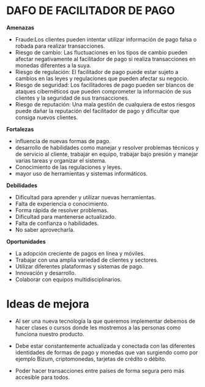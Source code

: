 # DAFO DE FACILITADOR DE PAGO	

**Amenazas**
- Fraude:Los clientes pueden intentar utilizar información de pago falsa o robada para realizar transacciones.
- Riesgo de cambio: Las fluctuaciones en los tipos de cambio pueden afectar negativamente al facilitador de pago si realiza transacciones en monedas diferentes a la suya.
- Riesgo de regulación: El facilitador de pago puede estar sujeto a cambios en las leyes y regulaciones que pueden afectar su negocio.
- Riesgo de seguridad: Los facilitadores de pago pueden ser blancos de ataques cibernéticos que pueden comprometer la información de sus clientes y la seguridad de sus transacciones.
- Riesgo de reputación: Una mala gestión de cualquiera de estos riesgos puede dañar la reputación del facilitador de pago y dificultar que consiga nuevos clientes.

**Fortalezas**
- influencia de nuevas formas de pago.
- desarrollo de habilidades como manejar y resolver problemas técnicos y de servicio al cliente, trabajar en equipo, trabajar bajo presión y manejar varias tareas y organizar el sistema.
- Conocimiento de las regulaciones y leyes.
- mayor uso de herramientas y sistemas informáticos.

**Debilidades**
- Dificultad para aprender y utilizar nuevas herramientas.
- Falta de experiencia o conocimiento.
- Forma rápida de resolver problemas.
- Dificultad para mantenerse actualizado.
- Falta de confianza o habilidades.
- No saber aprovecharla.

**Oportunidades**
- La adopción creciente de pagos en línea y móviles.
- Trabajar con una amplia variedad de clientes y sectores.
- Utilizar diferentes plataformas y sistemas de pago.
- Innovación y desarrollo.
- Colaborar con equipos multidisciplinarios.

# Ideas de mejora
- Al ser una nueva tecnología la que queremos implementar debemos de hacer clases o cursos donde les mostremos a las personas como funciona nuestro producto.

- Debe estar constantemente actualizada y conectada con las diferentes identidades de formas de pago y monedas que van surgiendo como por ejemplo Bizum, criptomonedas, tarjetas de crédito o débito.

- Poder hacer transacciones entre países de forma segura pero más accesible para todos.
